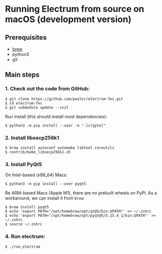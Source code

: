 # Running Electrum from source on macOS (development version)

## Prerequisites

- [brew](https://brew.sh/)
- python3
- git

## Main steps

### 1. Check out the code from GitHub:
```
$ git clone https://github.com/pooler/electrum-fec.git
$ cd electrum-fec
$ git submodule update --init
```

Run install (this should install most dependencies):
```
$ python3 -m pip install --user -e ".[crypto]"
```

### 2. Install libsecp256k1
```
$ brew install autoconf automake libtool coreutils
$ contrib/make_libsecp256k1.sh
```

### 3. Install PyQt5

On Intel-based (x86_64) Macs:
```
$ python3 -m pip install --user pyqt5
```

Re ARM-based Macs (Apple M1), there are no prebuilt wheels on PyPI.
As a workaround, we can install it from `brew`:
```
$ brew install pyqt5
$ echo 'export PATH="/opt/homebrew/opt/qt@5/bin:$PATH"' >> ~/.zshrc
$ echo 'export PATH="/opt/homebrew/opt/pyqt@5/5.15.4_1/bin:$PATH"' >> ~/.zshrc
$ source ~/.zshrc
```

### 4. Run electrum:
```
$ ./run_electrum
```

